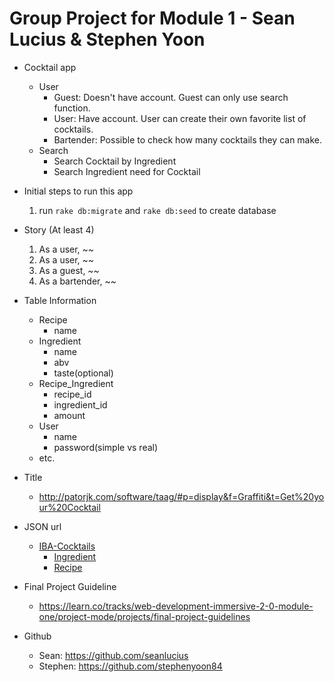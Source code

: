 # Group Project for Module 1 - Sean Lucius & Stephen Yoon

- Cocktail app
  - User
    - Guest: Doesn't have account. Guest can only use search function.
    - User: Have account. User can create their own favorite list of cocktails.
    - Bartender: Possible to check how many cocktails they can make.
  - Search
    - Search Cocktail by Ingredient
    - Search Ingredient need for Cocktail

- Initial steps to run this app
    1. run `rake db:migrate` and `rake db:seed` to create database

- Story (At least 4)
  1. As a user, ~~
  2. As a user, ~~
  3. As a guest, ~~
  4. As a bartender, ~~

- Table Information
  - Recipe
    - name
  - Ingredient
    - name
    - abv
    - taste(optional)
  - Recipe_Ingredient
    - recipe_id
    - ingredient_id
    - amount
  - User
    - name
    - password(simple vs real)
  - etc.

- Title
  - http://patorjk.com/software/taag/#p=display&f=Graffiti&t=Get%20your%20Cocktail

- JSON url
  - <a href="https://github.com/teijo/iba-cocktails" target="_blank">IBA-Cocktails</a>
    - <a href="https://github.com/teijo/iba-cocktails/blob/master/ingredients.json" target="_blank">Ingredient</a>
    - <a href="https://github.com/teijo/iba-cocktails/blob/master/recipes.json" target="_blank">Recipe</a>

- Final Project Guideline
  - https://learn.co/tracks/web-development-immersive-2-0-module-one/project-mode/projects/final-project-guidelines

- Github
  - Sean: https://github.com/seanlucius
  - Stephen: https://github.com/stephenyoon84
